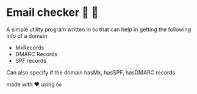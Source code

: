 # Email checker :tada: :rocket:

A simple utility program written in `Go` that can help in getting the following info of a domain

- MxRecords
- DMARC Records
- SPF records


Can also specify if the domain hasMx, hasSPF, hasDMARC records 

made with ❤️ using `Go`